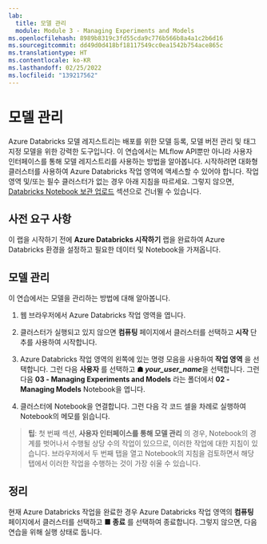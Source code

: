 ```yaml
---
lab:
  title: 모델 관리
  module: Module 3 - Managing Experiments and Models
ms.openlocfilehash: 8989b8319c3fd55cda9c776b566b8a4a1c2b6d16
ms.sourcegitcommit: dd49d0d418bf18117549cc0ea1542b754ace865c
ms.translationtype: HT
ms.contentlocale: ko-KR
ms.lasthandoff: 02/25/2022
ms.locfileid: "139217562"
---
```

# <a name="managing-models"></a>모델 관리

Azure Databricks 모델 레지스트리는 배포를 위한 모델 등록, 모델 버전 관리 및 태그 지정 모델을 위한 강력한 도구입니다.  이 연습에서는 MLflow API뿐만 아니라 사용자 인터페이스를 통해 모델 레지스트리를 사용하는 방법을 알아봅니다. 시작하려면 대화형 클러스터를 사용하여 Azure Databricks 작업 영역에 액세스할 수 있어야 합니다. 작업 영역 및/또는 필수 클러스터가 없는 경우 아래 지침을 따르세요. 그렇지 않으면, [Databricks Notebook 보관 업로드](#Upload-the-Databricks-notebook-archive) 섹션으로 건너뛸 수 있습니다.

## <a name="prerequisites"></a>사전 요구 사항

이 랩을 시작하기 전에 **Azure Databricks 시작하기** 랩을 완료하여 Azure Databricks 환경을 설정하고 필요한 데이터 및 Notebook을 가져옵니다.

## <a name="manage-models"></a>모델 관리

이 연습에서는 모델을 관리하는 방법에 대해 알아봅니다.

1. 웹 브라우저에서 Azure Databricks 작업 영역을 엽니다.

1. 클러스터가 실행되고 있지 않으면 **컴퓨팅** 페이지에서 클러스터를 선택하고 **시작** 단추를 사용하여 시작합니다.

1. Azure Databricks 작업 영역의 왼쪽에 있는 명령 모음을 사용하여 **작업 영역** 을 선택합니다. 그런 다음 **사용자** 를 선택하고 **&#9751; *your_user_name***을 선택합니다. 그런 다음 **03 - Managing Experiments and Models** 라는 폴더에서 **02 - Managing Models** Notebook을 엽니다.

1. 클러스터에 Notebook을 연결합니다. 그런 다음 각 코드 셀을 차례로 실행하여 Notebook의 메모를 읽습니다.

> **팁**: 첫 번째 섹션, **사용자 인터페이스를 통해 모델 관리** 의 경우, Notebook의 경계를 벗어나서 수행될 상당 수의 작업이 있으므로, 이러한 작업에 대한 지침이 있습니다.  브라우저에서 두 번째 탭을 열고 Notebook의 지침을 검토하면서 해당 탭에서 이러한 작업을 수행하는 것이 가장 쉬울 수 있습니다.

## <a name="clean-up"></a>정리

현재 Azure Databricks 작업을 완료한 경우 Azure Databricks 작업 영역의 **컴퓨팅** 페이지에서 클러스터를 선택하고 **&#9632; 종료** 를 선택하여 종료합니다. 그렇지 않으면, 다음 연습을 위해 실행 상태로 둡니다.

